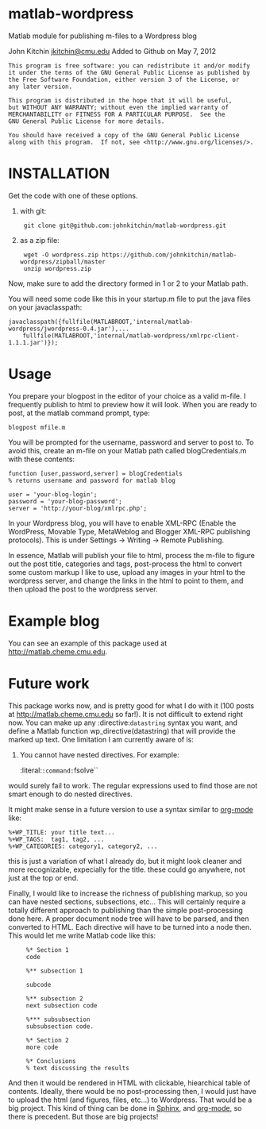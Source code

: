matlab-wordpress
================

Matlab module for publishing m-files to a Wordpress blog

John Kitchin <jkitchin@cmu.edu>
Added to Github on May 7, 2012

    This program is free software: you can redistribute it and/or modify
    it under the terms of the GNU General Public License as published by
    the Free Software Foundation, either version 3 of the License, or
    any later version.

    This program is distributed in the hope that it will be useful,
    but WITHOUT ANY WARRANTY; without even the implied warranty of
    MERCHANTABILITY or FITNESS FOR A PARTICULAR PURPOSE.  See the
    GNU General Public License for more details.

    You should have received a copy of the GNU General Public License
    along with this program.  If not, see <http://www.gnu.org/licenses/>.

INSTALLATION
============

Get the code with one of these options.

1. with git:

        git clone git@github.com:johnkitchin/matlab-wordpress.git

2. as a zip file:

        wget -O wordpress.zip https://github.com/johnkitchin/matlab-wordpress/zipball/master
        unzip wordpress.zip

Now, make sure to add the directory formed in 1 or 2 to your Matlab path.

You will need some code like this in your startup.m file to put the java files on your javaclasspath:

    javaclasspath({fullfile(MATLABROOT,'internal/matlab-wordpress/jwordpress-0.4.jar'),...
        fullfile(MATLABROOT,'internal/matlab-wordpress/xmlrpc-client-1.1.1.jar')});

Usage
=====

You prepare your blogpost in the editor of your choice as a valid m-file. I frequently publish to html to preview how it will look. When you are ready to post, at the matlab command prompt, type:

    blogpost mfile.m

You will be prompted for the username, password and server to post to. To avoid this, create an m-file on your Matlab path called blogCredentials.m with these contents:

    function [user,password,server] = blogCredentials
    % returns username and password for matlab blog

    user = 'your-blog-login';
    password = 'your-blog-password';
    server = 'http://your-blog/xmlrpc.php';

In your Wordpress blog, you will have to enable XML-RPC (Enable the WordPress, Movable Type, MetaWeblog and Blogger XML-RPC publishing protocols). This is under Settings -> Writing -> Remote Publishing.

In essence, Matlab will publish your file to html, process the m-file to figure out the post title, categories and tags, post-process the html to convert some custom markup I like to use, upload any images in your html to the wordpress server, and change the links in the html to point to them, and then upload the post to the wordpress server.

Example blog
============

You can see an example of this package used at http://matlab.cheme.cmu.edu.

Future work
===========

This package works now, and is pretty good for what I do with it (100 posts at http://matlab.cheme.cmu.edu so far!). It is not difficult to extend right now. You can make up any :directive:`datastring` syntax you want, and define a Matlab function wp_directive(datastring) that will provide the marked up text. One limitation I am currently aware of is:

1. You cannot have nested directives. For example:

   :literal:`:command:`fsolve``

would surely fail to work. The regular expressions used to find those are not smart enough to do nested directives.

It might make sense in a future version to use a syntax similar to [org-mode](http://org-mode.org) like:

    %+WP_TITLE: your title text...
    %+WP_TAGS:  tag1, tag2, ...
    %+WP_CATEGORIES: category1, category2, ...

this is just a variation of what I already do, but it might look cleaner and more recognizable, expecially for the title. these could go anywhere, not just at the top or end.

Finally, I would like to increase the richness of publishing markup, so you can have nested sections, subsections, etc... This will certainly require a totally different approach to publishing than the simple post-processing done here. A proper document node tree will have to be parsed, and then converted to HTML. Each directive will have to be turned into a node then. This would let me write Matlab code like this:

         %* Section 1
         code

         %** subsection 1

         subcode

         %** subsection 2
         next subsection code

         %*** subsubsection
         subsubsection code.

         %* Section 2
         more code

         %* Conclusions
         % text discussing the results

And then it would be rendered in HTML with clickable, hiearchical table of contents. Ideally, there would be no post-processing then, I would just have to upload the html (and figures, files, etc...) to Wordpress. That would be a big project. This kind of thing can be done in [Sphinx](http://sphinx.pocoo.org/), and [org-mode](http://org-mode.org), so there is precedent. But those are big projects!